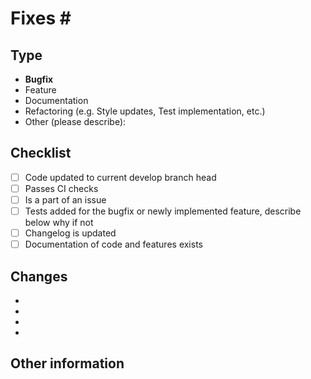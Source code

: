 <!--
PLEASE READ THIS MESSAGE.

HOW TO WRITE A GOOD PULL REQUEST?

- Make it small.
- Do only one thing.
- Avoid re-formatting.
- Make sure the code works and all tests pass
- Write useful descriptions and titles.
- Address review comments with additional commits, do not rewrite commit / force push
- Read and follow the developer docs: https://thm-health.github.io/PILOS/docs/next/development/workflow

-->

<!--
List here all the issues closed by this pull request.
Use keyword `fixes`  or `closes` before each issue number, e.g. Fixes #123456 or Closes #123456
-->

# Fixes \#

<!-- Type of the Pull Request, please highlight the corresponding type -->

## Type

- **Bugfix**
- Feature
- Documentation
- Refactoring (e.g. Style updates, Test implementation, etc.)
- Other (please describe):

<!-- Please complete the checklist as best as possible, not all points are always applicable, but they can help to not forget something -->

## Checklist

- [ ] Code updated to current develop branch head
- [ ] Passes CI checks
- [ ] Is a part of an issue
- [ ] Tests added for the bugfix or newly implemented feature, describe below why if not
- [ ] Changelog is updated
- [ ] Documentation of code and features exists

<!-- A brief bullet point list of each change being made with this pull request. -->

## Changes

-
-
-
-

## Other information
